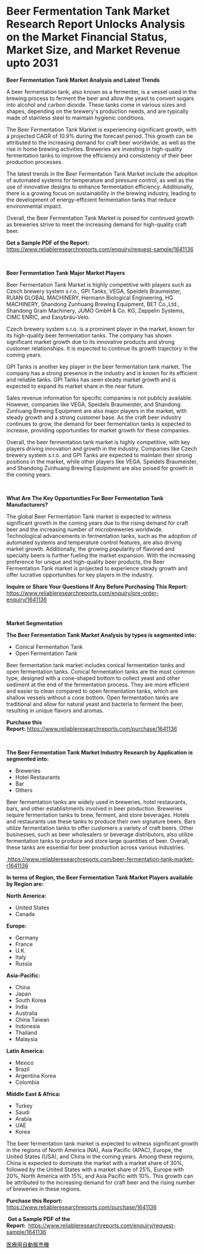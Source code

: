 <p><h1>Beer Fermentation Tank Market Research Report Unlocks Analysis on the Market Financial Status, Market Size, and Market Revenue upto 2031</h1></p><p><strong>Beer Fermentation Tank Market Analysis and Latest Trends</strong></p>
<p><p>A beer fermentation tank, also known as a fermenter, is a vessel used in the brewing process to ferment the beer and allow the yeast to convert sugars into alcohol and carbon dioxide. These tanks come in various sizes and shapes, depending on the brewery's production needs, and are typically made of stainless steel to maintain hygienic conditions.</p><p>The Beer Fermentation Tank Market is experiencing significant growth, with a projected CAGR of 10.9% during the forecast period. This growth can be attributed to the increasing demand for craft beer worldwide, as well as the rise in home brewing activities. Breweries are investing in high-quality fermentation tanks to improve the efficiency and consistency of their beer production processes.</p><p>The latest trends in the Beer Fermentation Tank Market include the adoption of automated systems for temperature and pressure control, as well as the use of innovative designs to enhance fermentation efficiency. Additionally, there is a growing focus on sustainability in the brewing industry, leading to the development of energy-efficient fermentation tanks that reduce environmental impact.</p><p>Overall, the Beer Fermentation Tank Market is poised for continued growth as breweries strive to meet the increasing demand for high-quality craft beer.</p></p>
<p><strong>Get a Sample PDF of the Report:&nbsp;</strong> <a href="https://www.reliableresearchreports.com/enquiry/request-sample/1641136">https://www.reliableresearchreports.com/enquiry/request-sample/1641136</a></p>
<p>&nbsp;</p>
<p><strong>Beer Fermentation Tank Major Market Players</strong></p>
<p><p>Beer Fermentation Tank Market is highly competitive with players such as Czech brewery system s.r.o., GPI Tanks, VEGA, Speidels Braumeister, RUIAN GLOBAL MACHINERY, Hermann Biological Engineering, HG MACHINERY, Shandong Zunhuang Brewing Equipment, BET Co.,Ltd., Shandong Grain Machinery, JUMO GmbH & Co. KG, Zeppelin Systems, CIMC ENRIC, and Easybräu-Velo.</p><p>Czech brewery system s.r.o. is a prominent player in the market, known for its high-quality beer fermentation tanks. The company has shown significant market growth due to its innovative products and strong customer relationships. It is expected to continue its growth trajectory in the coming years.</p><p>GPI Tanks is another key player in the beer fermentation tank market. The company has a strong presence in the industry and is known for its efficient and reliable tanks. GPI Tanks has seen steady market growth and is expected to expand its market share in the near future.</p><p>Sales revenue information for specific companies is not publicly available. However, companies like VEGA, Speidels Braumeister, and Shandong Zunhuang Brewing Equipment are also major players in the market, with steady growth and a strong customer base. As the craft beer industry continues to grow, the demand for beer fermentation tanks is expected to increase, providing opportunities for market growth for these companies.</p><p>Overall, the beer fermentation tank market is highly competitive, with key players driving innovation and growth in the industry. Companies like Czech brewery system s.r.o. and GPI Tanks are expected to maintain their strong positions in the market, while other players like VEGA, Speidels Braumeister, and Shandong Zunhuang Brewing Equipment are also poised for growth in the coming years.</p></p>
<p>&nbsp;</p>
<p><strong>What Are The Key Opportunities For Beer Fermentation Tank Manufacturers?</strong></p>
<p><p>The global Beer Fermentation Tank market is expected to witness significant growth in the coming years due to the rising demand for craft beer and the increasing number of microbreweries worldwide. Technological advancements in fermentation tanks, such as the adoption of automated systems and temperature control features, are also driving market growth. Additionally, the growing popularity of flavored and specialty beers is further fueling the market expansion. With the increasing preference for unique and high-quality beer products, the Beer Fermentation Tank market is projected to experience steady growth and offer lucrative opportunities for key players in the industry.</p></p>
<p><strong>Inquire or Share Your Questions If Any Before Purchasing This Report:</strong> <a href="https://www.reliableresearchreports.com/enquiry/pre-order-enquiry/1641136">https://www.reliableresearchreports.com/enquiry/pre-order-enquiry/1641136</a></p>
<p>&nbsp;</p>
<p><strong>Market Segmentation</strong></p>
<p><strong>The Beer Fermentation Tank Market Analysis by types is segmented into:</strong></p>
<p><ul><li>Conical Fermentation Tank</li><li>Open Fermentation Tank</li></ul></p>
<p><p>Beer fermentation tank market includes conical fermentation tanks and open fermentation tanks. Conical fermentation tanks are the most common type, designed with a cone-shaped bottom to collect yeast and other sediment at the end of the fermentation process. They are more efficient and easier to clean compared to open fermentation tanks, which are shallow vessels without a cone bottom. Open fermentation tanks are traditional and allow for natural yeast and bacteria to ferment the beer, resulting in unique flavors and aromas.</p></p>
<p><strong>Purchase this Report:&nbsp;</strong><a href="https://www.reliableresearchreports.com/purchase/1641136">https://www.reliableresearchreports.com/purchase/1641136</a></p>
<p>&nbsp;</p>
<p><strong>The Beer Fermentation Tank Market Industry Research by Application is segmented into:</strong></p>
<p><ul><li>Breweries</li><li>Hotel Restaurants</li><li>Bar</li><li>Others</li></ul></p>
<p><p>Beer fermentation tanks are widely used in breweries, hotel restaurants, bars, and other establishments involved in beer production. Breweries require fermentation tanks to brew, ferment, and store beverages. Hotels and restaurants use these tanks to produce their own signature beers. Bars utilize fermentation tanks to offer customers a variety of craft beers. Other businesses, such as beer wholesalers or beverage distributors, also utilize fermentation tanks to produce and store large quantities of beer. Overall, these tanks are essential for beer production across various industries.</p></p>
<p><a href="https://www.reliableresearchreports.com/beer-fermentation-tank-market-r1641136">&nbsp;https://www.reliableresearchreports.com/beer-fermentation-tank-market-r1641136</a></p>
<p><strong>In terms of Region, the Beer Fermentation Tank Market Players available by Region are:</strong></p>
<p>
    <p> <strong> North America: </strong>
        <ul>
            <li>United States</li>
            <li>Canada</li>
        </ul>
        </p> 
    <p> <strong> Europe: </strong>
        <ul>
            <li>Germany</li>
            <li>France</li>
            <li>U.K.</li>
            <li>Italy</li>
            <li>Russia</li>
        </ul>
        </p> 
    <p> <strong> Asia-Pacific: </strong>
        <ul>
            <li>China</li>
            <li>Japan</li>
            <li>South Korea</li>
            <li>India</li>
            <li>Australia</li>
            <li>China Taiwan</li>
            <li>Indonesia</li>
            <li>Thailand</li>
            <li>Malaysia</li>
        </ul>
        </p> 
    <p> <strong> Latin America: </strong>
        <ul>
            <li>Mexico</li>
            <li>Brazil</li>
            <li>Argentina Korea</li>
            <li>Colombia</li>
        </ul>
        </p> 
    <p> <strong> Middle East & Africa: </strong>
        <ul>
            <li>Turkey</li>
            <li>Saudi</li>
            <li>Arabia</li>
            <li>UAE</li>
            <li>Korea</li>
        </ul>
    </p>
    </p>
<p><p>The beer fermentation tank market is expected to witness significant growth in the regions of North America (NA), Asia Pacific (APAC), Europe, the United States (USA), and China in the coming years. Among these regions, China is expected to dominate the market with a market share of 30%, followed by the United States with a market share of 25%, Europe with 20%, North America with 15%, and Asia Pacific with 10%. This growth can be attributed to the increasing demand for craft beer and the rising number of breweries in these regions.</p></p>
<p><strong>Purchase this Report: </strong><a href="https://www.reliableresearchreports.com/purchase/1641136">https://www.reliableresearchreports.com/purchase/1641136</a></p>
<p>&nbsp;<strong>Get a Sample PDF of the Report:&nbsp;&nbsp;</strong><a href="https://www.reliableresearchreports.com/enquiry/request-sample/1641136">https://www.reliableresearchreports.com/enquiry/request-sample/1641136</a></p>
<p><strong></strong></p>
<p><p><a href="https://github.com/avbqbctihcbe2/Market-Research-Report-List-1/blob/main/543619144098.md">医療用自動販売機</a></p></p>
